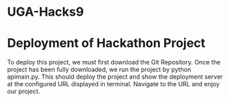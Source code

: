 # UGA-Hacks9

# Deployment of Hackathon Project
To deploy this project, we must first download the Git Repository. 
Once the project has been fully downloaded, we run the project by python apimain.py. 
This should deploy the project and show the deployment server at the configured URL displayed in terminal. 
Navigate to the URL and enjoy our project. 


